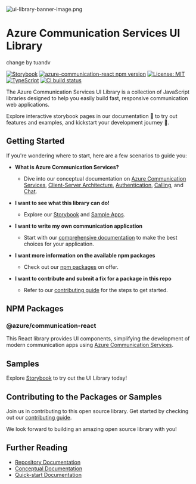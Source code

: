 ![ui-library-banner-image.png](./docs/images/ui-library-banner-image.png)

# Azure Communication Services UI Library

change by tuandv

[![Storybook](https://raw.githubusercontent.com/storybooks/brand/master/badge/badge-storybook.svg)](https://azure.github.io/communication-ui-library)
[![azure-communication-react npm version](https://badge.fury.io/js/%40azure%2Fcommunication-react.svg)](https://www.npmjs.com/package/@azure/communication-react)
[![License: MIT](https://img.shields.io/badge/License-MIT-yellow.svg)](https://opensource.org/licenses/MIT)
[![TypeScript](https://img.shields.io/badge/%3C%2F%3E-TypeScript-%230074c1.svg)](https://www.typescriptlang.org/)
[![CI build status](https://github.com/Azure/communication-ui-library/workflows/CI/badge.svg?branch=main)](https://github.com/Azure/communication-ui-library/actions/workflows/ci.yml?query=branch%3Amain)

The Azure Communication Services UI Library is a collection of JavaScript libraries designed to help you easily build fast, responsive communication web applications.

Explore interactive storybook pages in our documentation 📖 to try out features and examples, and kickstart your development journey 🚀.

## Getting Started

If you're wondering where to start, here are a few scenarios to guide you:

- **What is Azure Communication Services?**
  - Dive into our conceptual documentation on [Azure Communication Services](https://docs.microsoft.com/azure/communication-services/overview), [Client-Server Architecture](https://docs.microsoft.com/azure/communication-services/concepts/client-and-server-architecture), [Authentication](https://docs.microsoft.com/azure/communication-services/concepts/authentication), [Calling](https://docs.microsoft.com/azure/communication-services/concepts/voice-video-calling/about-call-types), and [Chat](https://docs.microsoft.com/azure/communication-services/concepts/chat/concepts?branch=pr-en-us-152137).
  
- **I want to see what this library can do!**
  - Explore our [Storybook](https://azure.github.io/communication-ui-library) and [Sample Apps](#samples).
  
- **I want to write my own communication application**
  - Start with our [comprehensive documentation](https://azure.github.io/communication-ui-library/?path=/story/overview--page) to make the best choices for your application.
  
- **I want more information on the available npm packages**
  - Check out our [npm packages](#npm-packages) on offer.
  
- **I want to contribute and submit a fix for a package in this repo**
  - Refer to our [contributing guide](./docs/contributing-guide/1.%20getting-set-up.md) for the steps to get started.

## NPM Packages

### @azure/communication-react

This React library provides UI components, simplifying the development of modern communication apps using [Azure Communication Services](https://azure.microsoft.com/services/communication-services/).

## Samples

Explore [Storybook](https://azure.github.io/communication-ui-library) to try out the UI Library today!

## Contributing to the Packages or Samples

Join us in contributing to this open source library. Get started by checking out our [contributing guide](./docs/contributing-guide/1.%20getting-set-up.md).

We look forward to building an amazing open source library with you!

## Further Reading

- [Repository Documentation](./docs/README.md)
- [Conceptual Documentation](https://azure.github.io/communication-ui-library/?path=/story/overview--page)
- [Quick-start Documentation](https://azure.github.io/communication-ui-library/?path=/story/quickstarts-composites--page)
